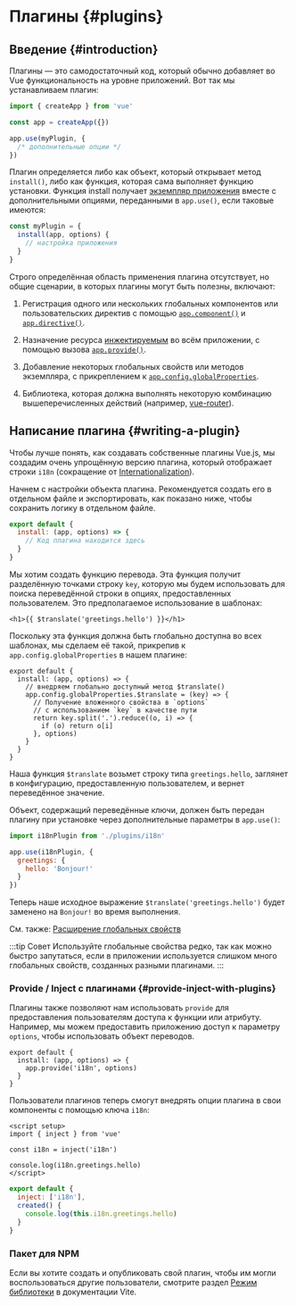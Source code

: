 ﻿# Плагины {#plugins}

## Введение {#introduction}

Плагины — это самодостаточный код, который обычно добавляет во Vue функциональность на уровне приложений. Вот так мы устанавливаем плагин:

```js
import { createApp } from 'vue'

const app = createApp({})

app.use(myPlugin, {
  /* дополнительные опции */
})
```

Плагин определяется либо как объект, который открывает метод `install()`, либо как функция, которая сама выполняет функцию установки. Функция install получает [экземпляр приложения](/api/application) вместе с дополнительными опциями, переданными в `app.use()`, если таковые имеются:

```js
const myPlugin = {
  install(app, options) {
    // настройка приложения
  }
}
```

Строго определённая область применения плагина отсутствует, но общие сценарии, в которых плагины могут быть полезны, включают:

1. Регистрация одного или нескольких глобальных компонентов или пользовательских директив с помощью [`app.component()`](/api/application#app-component) и [`app.directive()`](/api/application#app-directive).

2. Назначение ресурса [инжектируемым](/guide/components/provide-inject) во всём приложении, с помощью вызова [`app.provide()`](/api/application#app-provide).

3. Добавление некоторых глобальных свойств или методов экземпляра, с прикреплением к [`app.config.globalProperties`](/api/application#app-config-globalproperties).

4. Библиотека, которая должна выполнять некоторую комбинацию вышеперечисленных действий (например, [vue-router](https://github.com/vuejs/vue-router-next)).

## Написание плагина {#writing-a-plugin}

Чтобы лучше понять, как создавать собственные плагины Vue.js, мы создадим очень упрощённую версию плагина, который отображает строки `i18n` (сокращение от [Internationalization](https://ru.wikipedia.org/wiki/%D0%98%D0%BD%D1%82%D0%B5%D1%80%D0%BD%D0%B0%D1%86%D0%B8%D0%BE%D0%BD%D0%B0%D0%BB%D0%B8%D0%B7%D0%B0%D1%86%D0%B8%D1%8F_%D0%B8_%D0%BB%D0%BE%D0%BA%D0%B0%D0%BB%D0%B8%D0%B7%D0%B0%D1%86%D0%B8%D1%8F)).

Начнем с настройки объекта плагина. Рекомендуется создать его в отдельном файле и экспортировать, как показано ниже, чтобы сохранить логику в отдельном файле.

```js [plugins/i18n.js]
export default {
  install: (app, options) => {
    // Код плагина находится здесь
  }
}
```

Мы хотим создать функцию перевода. Эта функция получит разделённую точками строку `key`, которую мы будем использовать для поиска переведённой строки в опциях, предоставленных пользователем. Это предполагаемое использование в шаблонах:

```vue-html
<h1>{{ $translate('greetings.hello') }}</h1>
```

Поскольку эта функция должна быть глобально доступна во всех шаблонах, мы сделаем её такой, прикрепив к `app.config.globalProperties` в нашем плагине:

```js{4-11} [plugins/i18n.js]
export default {
  install: (app, options) => {
    // внедряем глобально доступный метод $translate()
    app.config.globalProperties.$translate = (key) => {
      // Получение вложенного свойства в `options`
      // с использованием `key` в качестве пути
      return key.split('.').reduce((o, i) => {
        if (o) return o[i]
      }, options)
    }
  }
}
```

Наша функция `$translate` возьмет строку типа `greetings.hello`, заглянет в конфигурацию, предоставленную пользователем, и вернет переведённое значение.

Объект, содержащий переведённые ключи, должен быть передан плагину при установке через дополнительные параметры в `app.use()`:

```js
import i18nPlugin from './plugins/i18n'

app.use(i18nPlugin, {
  greetings: {
    hello: 'Bonjour!'
  }
})
```

Теперь наше исходное выражение `$translate('greetings.hello')` будет заменено на `Bonjour!` во время выполнения.

См. также: [Расширение глобальных свойств](/guide/typescript/options-api#augmenting-global-properties) <sup class="vt-badge ts" />

:::tip Совет
Используйте глобальные свойства редко, так как можно быстро запутаться, если в приложении используется слишком много глобальных свойств, созданных разными плагинами.
:::

### Provide / Inject с плагинами {#provide-inject-with-plugins}

Плагины также позволяют нам использовать `provide` для предоставления пользователям доступа к функции или атрибуту. Например, мы можем предоставить приложению доступ к параметру `options`, чтобы использовать объект переводов.

```js{10} [plugins/i18n.js]
export default {
  install: (app, options) => {
    app.provide('i18n', options)
  }
}
```

Пользователи плагинов теперь смогут внедрять опции плагина в свои компоненты с помощью ключа `i18n`:

<div class="composition-api">

```vue
<script setup>
import { inject } from 'vue'

const i18n = inject('i18n')

console.log(i18n.greetings.hello)
</script>
```

</div>
<div class="options-api">

```js
export default {
  inject: ['i18n'],
  created() {
    console.log(this.i18n.greetings.hello)
  }
}
```

</div>

### Пакет для NPM

Если вы хотите создать и опубликовать свой плагин, чтобы им могли воспользоваться другие пользователи, смотрите раздел [Режим библиотеки](https://dragomano.github.io/vite-docs/guide/build.html#library-mode) в документации Vite.